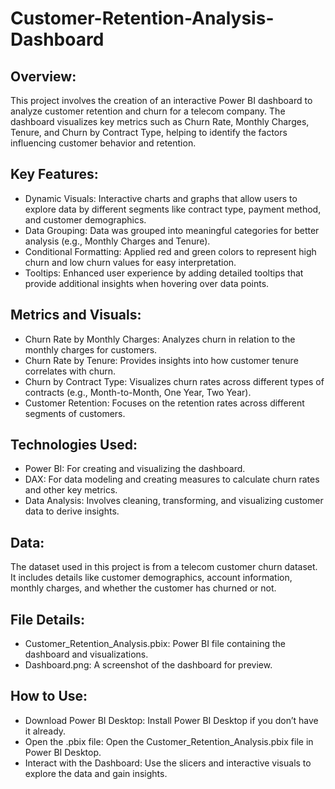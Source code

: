 # Customer-Retention-Analysis-Dashboard
## Overview:
This project involves the creation of an interactive Power BI dashboard to analyze customer retention and churn for a telecom company. The dashboard visualizes key metrics such as Churn Rate, Monthly Charges, Tenure, and Churn by Contract Type, helping to identify the factors influencing customer behavior and retention.

## Key Features:
- Dynamic Visuals: Interactive charts and graphs that allow users to explore data by different segments like contract type, payment method, and customer demographics.
- Data Grouping: Data was grouped into meaningful categories for better analysis (e.g., Monthly Charges and Tenure).
- Conditional Formatting: Applied red and green colors to represent high churn and low churn values for easy interpretation.
- Tooltips: Enhanced user experience by adding detailed tooltips that provide additional insights when hovering over data points.
  
## Metrics and Visuals:
- Churn Rate by Monthly Charges: Analyzes churn in relation to the monthly charges for customers.
- Churn Rate by Tenure: Provides insights into how customer tenure correlates with churn.
- Churn by Contract Type: Visualizes churn rates across different types of contracts (e.g., Month-to-Month, One Year, Two Year).
- Customer Retention: Focuses on the retention rates across different segments of customers.
  
## Technologies Used:
- Power BI: For creating and visualizing the dashboard.
- DAX: For data modeling and creating measures to calculate churn rates and other key metrics.
- Data Analysis: Involves cleaning, transforming, and visualizing customer data to derive insights.

## Data:
The dataset used in this project is from a telecom customer churn dataset. It includes details like customer demographics, account information, monthly charges, and whether the customer has churned or not.

## File Details:
- Customer_Retention_Analysis.pbix: Power BI file containing the dashboard and visualizations.
- Dashboard.png: A screenshot of the dashboard for preview.
  
## How to Use:
- Download Power BI Desktop: Install Power BI Desktop if you don’t have it already.
- Open the .pbix file: Open the Customer_Retention_Analysis.pbix file in Power BI Desktop.
- Interact with the Dashboard: Use the slicers and interactive visuals to explore the data and gain insights.
